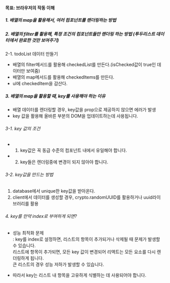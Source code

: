 #### 목표: 브라우저의 작동 이해
##### 1. 배열의 map을 활용해서, 여러 컴포넌트를 랜더링하는 방법<br>
##### 2. 배열의 filter를 활용해, 특정 조건의 컴포넌트들만 랜더링 하는 방법 (투두리스트 데이터에서 완료한 것만 보여주기)<br>
2-1. todoList 데이터 만들기 
- 배열의 filter메서드를 활용해 checkedList를 만든다.(isChecked값이 true인 데이터만 보여줌)<br>
- 배열의 map메서드를 활용해 checkedItems를 만든다.<br>
- ul에 checkedItem을 감산다.<br>
##### 3. 배열의 map을 활용할 때, key를 사용해야 하는 이유<br>
- 배열 데이터를 렌더링할 경우, key값을 prop으로 제공하지 않으면 에러가 발생<br>
- key 값을 활용해 올바른 부분의 DOM을 업데이트하는데 사용됩니다.<br>

###### 3-1. key 값의 조건<br>
- 1.  key값은 꼭 동급 수준의 컴포넌트 내에서 유일해야 합니다.
- 2. key들은 렌더링중에 변경이 되지 않아야 합니다.

###### 3-2. key값을 만드는 방법<br>
1. database에서 unique한 key값을 받아온다.
2. client에서 데이터를 생성할 경우, crypto.randomUUID를 활용하거나 uuid라이브러리를 활용

###### 4. key를 만약 index로 부여하게 되면?
- 성능 최적화 문제<br>
: key를 index로 설정하면, 리스트의 항목이 추가되거나 삭제될 때 문제가 발생할 수 있습니다. <br>
리스트에 항목이 추가되면, 모든 key 값이 변경되어 리액트는 모든 요소를 다시 렌더링하게 됩니다. <br>
큰 리스트의 경우 성능 저하가 발생할 수 있습니다.<br>

- 따라서 key는 리스트 내 항목을 고유하게 식별하는 데 사용되어야 합니다.